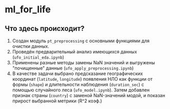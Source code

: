 # ml_for_life

## Что здесь происходит?

1) Создан модуль `pt_preprocessing` с основными функциями для очистки данных.
2) Проведён предварительный анализ имеющихся данных (`ufo_initial_eda.ipynb`)
3) Применены разные методы замены NaN значений и выгружены "почищенные" данные (`ufo_apply_preprocessing.ipynb`)
4) В качестве задачи выбрано предсказание географических координат (`latitude`, `longitude`) появления НЛО как функции от
  формы (`shape`) и длительности наблюдения (`duration_sec`) с помощью случайного леса (`ufo_model.ipynb`).
  Затем добавлен признак страны (`country`) с заменой NaN-значений модой, и показан прирост выбранной метрики (R^2 коэф.)
